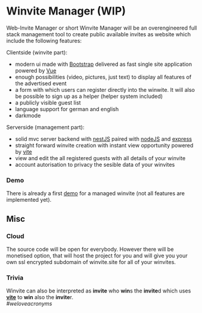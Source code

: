 # Winvite Manager (WIP)
Web-Invite Manager or short Winvite Manager will be an overengineered full stack management tool to create public available invites as website which include the following features:

Clientside (winvite part):
* modern ui made with [Bootstrap](https://getbootstrap.com/) delivered as fast single site application powered by [Vue](https://vuejs.org/)
* enough possibilities (video, pictures, just text) to display all features of the advertised event
* a form with which users can register directly into the winwite. It will also be possible to sign up as a helper (helper system included)
* a publicly visible guest list
* language support for german and english
* darkmode

Serverside (management part):
* solid mvc server backend with [nestJS](https://nestjs.com/) paired with [nodeJS](https://nodejs.org/) and [express](https://expressjs.com/)
* straight forward winvite creation with instant view opportunity powered by [vite](https://vitejs.dev/)
* view and edit the all registered guests with all details of your winvite
* account autorisation to privacy the sesible data of your winvites

### Demo
There is already a first [demo](https://github.com/EliasSchaut/Winvite-Demo) for a managed winvite (not all features are implemented yet).

## Misc
### Cloud
The source code will be open for everybody. However there will be monetised option, that will host the project for you and will give you your own ssl encrypted subdomain of winvite.site for all of your winvites.

### Trivia
Winvite can also be interpreted as **invite** who **win**s the **invite**d which uses [**vite**](https://vitejs.dev/) to **win** also the **invite**r.\
*#weloveacronyms*
